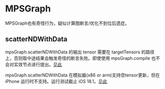 # MPSGraph

MPSGraph也有奇怪行为，疑似计算图断言/优化不到位后遗症。

## scatterNDWithData

mpsGraph.scatterNDWithData 的输出 tensor 需要在 targetTensors 的路径上，否则取中途结果会触发奇怪的断言失败。即使使用 mpsGraph.compile 也不会对实效节点进行提出。[见此](../Tests/IssueTests/Issue+Scatter.swift)

mpsGraph.scatterNDWithData 在模拟器(x86 or arm)支持空tensor更新，但在 iPhone 运行时不支持。运行测试截止 iOS 18.1。[见此](../Tests/RealDeviceTests/RealDeviceTests.swift)

